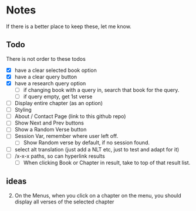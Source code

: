# Notes

If there is a better place to keep these, let me know.

## Todo

There is not order to these todos

- [x] have a clear selected book option
- [x] have a clear query button
- [x] have a research query option
  - [ ] if changing book with a query in, search that book for the query.
  - [ ] if query empty, get 1st verse
- [ ] Display entire chapter (as an option)
- [ ] Styling
- [ ] About / Contact Page (link to this github repo)
- [ ] Show Next and Prev buttons
- [ ] Show a Random Verse button
- [ ] Session Var, remember where user left off.
   - [ ] Show Random verse by default, if no session found.
- [ ] select alt translation (just add a NLT etc, just to test and adapt for it)
- [ ] /x-x-x paths, so can hyperlink results
  - [ ] When clicking Book or Chapter in result, take to top of that result list.

## ideas

2. On the Menus, when you click on a chapter on the menu, you should display all verses of the selected chapter